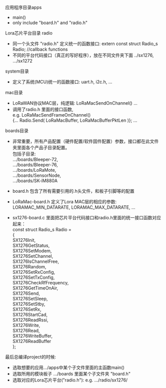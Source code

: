 
应用程序目录apps
+ main()
+ only include "board.h" and "radio.h"

Lora芯片平台目录 radio
+ 同一个头文件 "radio.h" 定义统一的函数接口: extern const struct Radio_s Radio; //callback functions
+ 不同的平台代码接口（真正的写好程序），放在不同文件夹下面 ../sx1276, .../sx1272 

system目录 
+ 定义了系统(MCU)统一的函数接口: uart.h, i2c.h, ...

mac目录
+ LoRaWAN协议MAC层，纯逻辑: LoRaMacSendOnChannel() ...
+ 调用了radio.h 里面的接口函数,  
  e.g. LoRaMacSendFrameOnChannel()   
  {... Radio.Send( LoRaMacBuffer, LoRaMacBufferPktLen )}; ...

boards目录
+ 非常重要，所有产品配置（硬件配置/软件固件配置）参数，接口都在此文件夹里面各个产品子目录配置。  
  包括子目录:  
             .../boards/Bleeper-72,  
             .../boards/Bleeper-76,  
             .../boards/LoRaMote,  
             .../boards/SensorNode,  
             .../boards/SK-iM880A
             
+ board.h 包含了所有需要引用的.h头文件，和板子引脚等的配置
+ LoRaMac-board.h 定义了Lora MAC层的相应的参数:  
  LORAMAC_MIN_DATARATE, LORAMAC_MAX_DATARATE, ...
+ sx1276-board.c 里面把芯片平台代码接口和radio.h里面的统一接口函数对应起来：  
  const struct Radio_s Radio =  
{  
    SX1276Init,  
    SX1276GetStatus,  
    SX1276SetModem,  
    SX1276SetChannel,  
    SX1276IsChannelFree,  
    SX1276Random,  
    SX1276SetRxConfig,  
    SX1276SetTxConfig,  
    SX1276CheckRfFrequency,  
    SX1276GetTimeOnAir,  
    SX1276Send,  
    SX1276SetSleep,  
    SX1276SetStby,   
    SX1276SetRx,  
    SX1276StartCad,  
    SX1276ReadRssi,  
    SX1276Write,  
    SX1276Read,  
    SX1276WriteBuffer,  
    SX1276ReadBuffer  
};  

最后总编译project的时候:
+ 选取想要的应用.../apps中某个子文件里面的主函数main()
+ 选取所用的模块板子 .../boards 里面某个子文件夹 "board.h"
+ 选取对应的Lora芯片平台("radio.h"): e.g. .../radio/sx1276/


